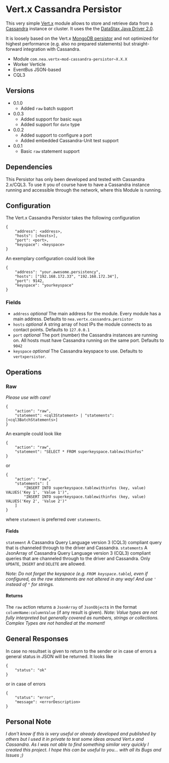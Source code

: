 # Vert.x Cassandra Persistor
This very simple [Vert.x][1] module allows to store and retrieve data from a [Cassandra][2] instance or cluster. It uses the the [DataStax Java Driver 2.0][3].

It is loosely based on the Vert.x [MongoDB persistor][4] and not optimized for highest performance (e.g. also no prepared statements) but straight-forward integration with Cassandra. 

* Module `com.nea.vertx~mod-cassandra-persistor~X.X.X`
* Worker Verticle
* EventBus JSON-based
* CQL3

## Versions
* 0.1.0
    * Added `raw` batch support 
* 0.0.3
    * Added support for basic `map`s
    * Added support for `date` type
* 0.0.2
    * Added support to configure a port
    * Added embedded Cassandra-Unit test support
* 0.0.1
    * Basic `raw` statement support

## Dependencies
This Persistor has only been developed and tested with Cassandra 2.x/CQL3. To use it you of course have to have a Cassandra instance running and accessible through the network, where this Module is running.

## Configuration
The Vert.x Cassandra Persistor takes the following configuration

    {
        "address": <address>,
        "hosts": [<hosts>],
        "port": <port>,
        "keyspace": <keyspace>
    }

An exemplary configuration could look like

    {
        "address": "your.awesome.persistency",
        "hosts": ["192.168.172.33", "192.168.172.34"],
        "port": 9142,
        "keyspace": "yourkeyspace"
    }

### Fields
* `address` *optional* The main address for the module. Every module has a main address. Defaults to `nea.vertx.cassandra.persistor`
* `hosts` *optional* A string array of host IPs the module connects to as contact points. Defaults to `127.0.0.1`
* `port` *optional* The port (number) the Cassandra instances are running on. All hosts must have Cassandra running on the same port. Defaults to `9042`
* `keyspace` *optional* The Cassandra keyspace to use. Defaults to `vertxpersistor`. 

## Operations

### Raw
*Please use with care!*

    {
        "action": "raw",
        "statement": <cql3Statement> | "statements": [<cql3BatchStatements>]
    }
    
An example could look like

    {
        "action": "raw",
        "statement": "SELECT * FROM superkeyspace.tablewithinfos"
    }
    
or

    {
        "action": "raw",
        "statements": [
            "INSERT INTO superkeyspace.tablewithinfos (key, value) VALUES('Key 1', 'Value 1')",
            "INSERT INTO superkeyspace.tablewithinfos (key, value) VALUES('Key 2', 'Value 2')"
        ]
    }
    
where `statement` is preferred over `statements`.
    
#### Fields
`statement` A Cassandra Query Language version 3 (CQL3) compliant query that is channeled through to the driver and Cassandra.
`statements` A JsonArray of Cassandra Query Language version 3 (CQL3) compliant queries that are channeled through to the driver and Cassandra. Only `UPDATE`, `INSERT` and `DELETE` are allowed.

*Note: Do not forget the keyspace (e.g. `FROM keyspace.table`), even if configured, as the raw statements are not altered in any way! And use `'` instead of `"` for strings.*

#### Returns
The `raw` action returns a `JsonArray` of `JsonObject`s in the format `columnName:columnValue` (if any result is given). *Note: Value types are not fully interpreted but generally covered as numbers, strings or collections. Complex Types are not handled at the moment!*

## General Responses
In case no resultset is given to return to the sender or in case of errors a general status in JSON will be returned. It looks like

    {
        "status": "ok"
    }
    
or in case of errors

    {
        "status": "error",
        "message": <errorDescription>
    }

## Personal Note
*I don't know if this is very useful or already developed and published by others but I used it in private to test some ideas around Vert.x and Cassandra. As I was not able to find something similar very quickly I created this project. I hope this can be useful to you... with all its Bugs and Issues ;)* 

  [1]: http://vertx.io
  [2]: http://cassandra.apache.org/
  [3]: http://www.datastax.com/documentation/developer/java-driver/2.0
  [4]: https://github.com/vert-x/mod-mongo-persistor